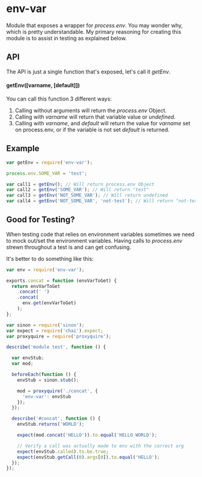 # env-var

Module that exposes a wrapper for _process.env_. You may wonder why, which is
pretty understandable. My primary reasoning for creating this module is to
assist in testing as explained below.


## API
The API is just a single function that's exposed, let's call it _getEnv_.

#### getEnv([varname, [default]])
You can call this function 3 different ways:

1. Calling without arguments will return the _process.env_ Object.
2. Calling with _varname_ will return that variable value or _undefined_.
3. Calling with _varname_, and _default_ will return the value for _varname_
set on process.env, or if the variable is not set _default_ is returned.

## Example

```js
var getEnv = require('env-var');

process.env.SOME_VAR = 'test';

var call1 = getEnv(); // Will return process.env Object
var call2 = getEnv('SOME_VAR'); // Will return "test"
var call3 = getEnv('NOT_SOME_VAR'); // Will return undefined
var call4 = getEnv('NOT_SOME_VAR', 'not-test'); // Will return "not-test"
```


## Good for Testing?

When testing code that relies on environment variables sometimes we need to
mock out/set the environment variables. Having calls to _process.env_ strewn
throughout a test is and can get confusing.

It's better to do something like this:

```js
var env = require('env-var');

exports.concat = function (envVarToGet) {
  return envVarToGet
    .concat(' ')
    .concat(
      env.get(envVarToGet)
    );
};
```

```js
var sinon = require('sinon');
var expect = require('chai').expect;
var proxyquire = require('proxyquire');

describe('module test', function () {

  var envStub;
  var mod;

  beforeEach(function () {
    envStub = sinon.stub();

    mod = proxyquire('./concat', {
      'env-var': envStub
    });
  });

  describe('#concat', function () {
    envStub.returns('WORLD');

    expect(mod.concat('HELLO')).to.equal('HELLO WORLD');

    // Verify a call was actually made to env with the correct arg
    expect(envStub.called).to.be.true;
    expect(envStub.getCall(0).args[0]).to.equal('HELLO');
  });
});
```
